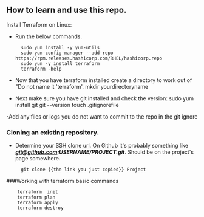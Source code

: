 How to learn and use this repo.
------------
Install Terraform on Linux:

- Run the below commands.

		sudo yum install -y yum-utils
		sudo yum-config-manager --add-repo https://rpm.releases.hashicorp.com/RHEL/hashicorp.repo
		sudo yum -y install terraform
		terraform -help

- Now that you have terraform installed create a directory to work out of "Do not name it 'terraform'.
		mkdir yourdirectoryname
		

- Next make sure you have git installed and check the version:
		sudo yum install git
		git --version
		touch .gitignorefile 
		
-Add any files or logs you do not want to commit to the repo in the git ignore

### Cloning an existing repository.

- Determine your SSH clone url. On Github it's probably something like ***git@github.com:USERNAME/PROJECT.git***. Should be on the project's page somewhere.

		git clone {{the link you just copied}} Project

###Working with terraform basic commands

		terraform  init
		terraform plan
		terraform apply 
		terraform destroy
